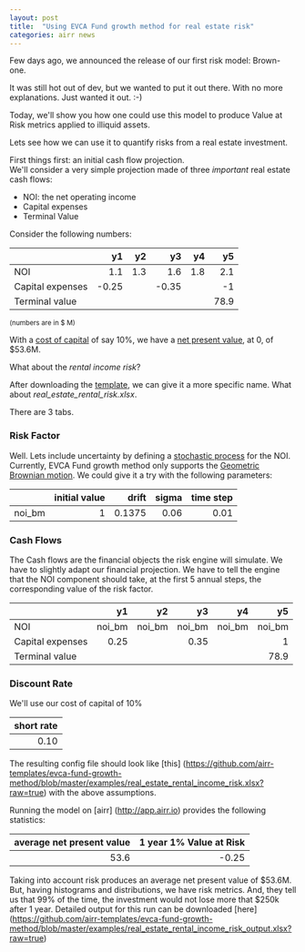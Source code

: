 ```yaml
---
layout: post
title:  "Using EVCA Fund growth method for real estate risk"
categories: airr news
---
```

Few days ago, we announced the release of our first risk model: Brown-one.

It was still hot out of dev, but we wanted to put it out there. With no more
explanations. Just wanted it out. :-)

Today, we'll show you how one could use this model to produce Value at Risk
metrics applied to illiquid assets.

Lets see how we can use it to quantify risks from a real estate investment.

First things first: an initial cash flow projection.   
We'll consider a very simple projection made of three *important* real estate
cash flows:

* NOI: the net operating income
* Capital expenses
* Terminal Value

Consider the following numbers:

|                  |   y1 |  y2 |   y3 |  y4 |   y5 |
|------------------|-----:|----:|-----:|----:|-----:|
| NOI              |  1.1 | 1.3 |  1.6 | 1.8 |  2.1 |
| Capital expenses | -0.25 |     | -0.35 |     |    -1 |
| Terminal value   |      |     |      |     | 78.9 |
<sup>(numbers are in $ M)</sup>

With a [cost of capital](https://en.wikipedia.org/wiki/Cost_of_capital) of say 10%,
we have a [net present value](https://en.wikipedia.org/wiki/Net_present_value),
at 0, of $53.6M.

What about the *rental income risk*?

After downloading the [template](), we can give it a more specific name. What about *real_estate_rental_risk.xlsx*.

There are 3 tabs.

### Risk Factor

Well. Lets include uncertainty by defining a [stochastic process](https://en.wikipedia.org/wiki/Stochastic_process)
for the NOI. Currently, EVCA Fund growth method only supports the [Geometric Brownian motion](https://en.wikipedia.org/wiki/Geometric_Brownian_motion).
We could give it a try with the following parameters:

|        | initial value |  drift | sigma | time step |
|-------:|--------------:|-------:|------:|----------:|
| noi_bm |             1 | 0.1375 |  0.06 |      0.01 |


### Cash Flows

The Cash flows are the financial objects the risk engine will simulate. We have to slightly adapt our financial projection.
We have to tell the engine that the NOI component should take, at the first 5 annual steps, the corresponding value of the risk factor.

|                  |   y1 |  y2 |   y3 |  y4 |   y5 |
|------------------|-----:|----:|-----:|----:|-----:|
| NOI              |  noi_bm |  noi_bm |  noi_bm |  noi_bm |   noi_bm |
| Capital expenses | 0.25 |     | 0.35 |     |    1 |
| Terminal value   |      |     |      |     | 78.9 |


### Discount Rate

We'll use our cost of capital of 10%

| short rate |
|-----------:|
|       0.10 |

The resulting config file should look like [this]
(https://github.com/airr-templates/evca-fund-growth-method/blob/master/examples/real_estate_rental_income_risk.xlsx?raw=true)
with the above assumptions.



Running the model on [airr] (http://app.airr.io) provides the following statistics:

| average net present value | 1 year 1% Value at Risk |
|--------------------------:|------------------------:|
|                      53.6 |                   -0.25 |

Taking into account risk produces an average net present value of $53.6M.
But, having histograms and distributions, we have risk metrics. And, they tell
us that 99% of the time, the investment would not lose more that $250k after 1 year.
Detailed output for this run can be downloaded [here] (https://github.com/airr-templates/evca-fund-growth-method/blob/master/examples/real_estate_rental_income_risk_output.xlsx?raw=true)

